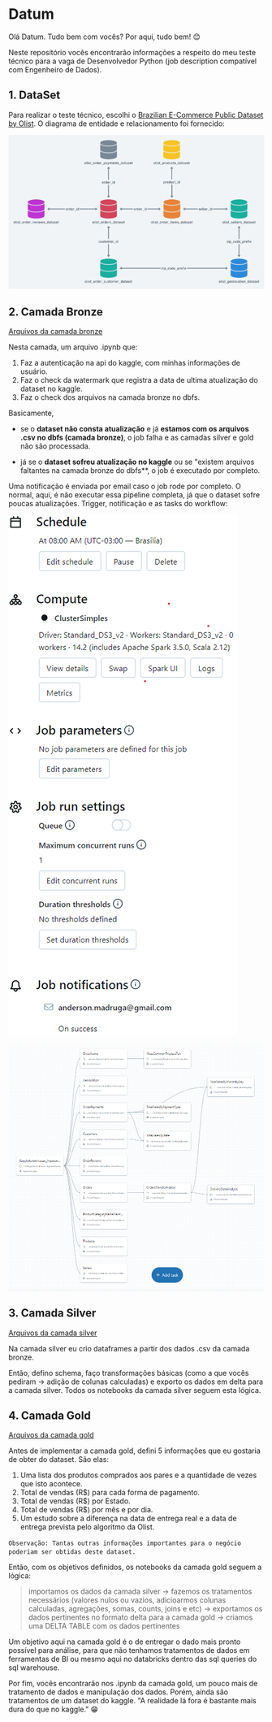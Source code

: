 # Datum

Olá Datum. Tudo bem com vocês? Por aqui, tudo bem! :blush:

Neste repositório vocês encontrarão informações a respeito do meu teste técnico para a vaga de Desenvolvedor Python (job description compatível com Engenheiro de Dados).

## 1. DataSet

Para realizar o teste técnico, escolhi o [Brazilian E-Commerce Public Dataset by Olist]([https://www.exemplo.com](https://www.kaggle.com/datasets/olistbr/brazilian-ecommerce)https://www.kaggle.com/datasets/olistbr/brazilian-ecommerce). O diagrama de entidade e relacionamento foi fornecido:

![Descrição da imagem](auxiliares/er_kaggle.png)


## 2. Camada Bronze

[Arquivos da camada bronze](./bronze)

Nesta camada, um arquivo .ipynb que:
1. Faz a autenticação na api do kaggle, com minhas informações de usuário.
2. Faz o check da watermark que registra a data de ultima atualização do dataset no kaggle.
3. Faz o check dos arquivos na camada bronze no dbfs.

Basicamente, 
* se o **dataset não consta atualização** e já **estamos com os arquivos .csv no dbfs (camada bronze)**, o job falha e as camadas silver e gold não são processada.

* já se o **dataset sofreu atualização no kaggle** ou se "existem arquivos faltantes na camada bronze do dbfs**, o job é executado por completo.

Uma notificação é enviada por email caso o job rode por completo. O normal, aqui, é não executar essa pipeline completa, já que o dataset sofre poucas atualizações. Trigger, notificação e as tasks do workflow:

![Schedule e Job Notiication](auxiliares/databricks_schedule_jobnotifications.png)

![Workflow tasks](auxiliares/databricks_workflow_tasks.png)

## 3. Camada Silver
[Arquivos da camada silver](./silver)

Na camada silver eu crio dataframes a partir dos dados .csv da camada bronze. 

Então, defino schema, faço transformações básicas (como a que vocês pediram -> adição de colunas calculadas) e exporto os dados em delta para a camada silver. Todos os notebooks da camada silver seguem esta lógica.

## 4. Camada Gold
[Arquivos da camada gold](./gold)

Antes de implementar a camada gold, defini 5 informações que eu gostaria de obter do dataset. São elas:

1. Uma lista dos produtos comprados aos pares e a quantidade de vezes que isto acontece.
2. Total de vendas (R$) para cada forma de pagamento.
3. Total de vendas (R$) por Estado.
4. Total de vendas (R$) por mês e por dia.
5. Um estudo sobre a diferença na data de entrega real e a data de entrega prevista pelo algoritmo da Olist.

`Observação: Tantas outras informações importantes para o negócio poderiam ser obtidas deste dataset. ` 

Então, com os objetivos definidos, os notebooks da camada gold seguem a lógica:

> importamos os dados da camada silver -> fazemos os tratamentos necessários (valores nulos ou vazios, adicioarmos colunas calculadas, agregações, somas, counts, joins e etc) -> exportamos os dados pertinentes no formato delta para a camada gold -> criamos uma DELTA TABLE com os dados pertinentes

Um objetivo aqui na camada gold é o de entregar o dado mais pronto possível para análise, para que não tenhamos tratamentos de dados em ferramentas de BI ou mesmo aqui no databricks dentro das sql queries do sql warehouse.

Por fim, vocês encontrarão nos .ipynb da camada gold, um pouco mais de tratamento de dados e manipulação dos dados. Porém, ainda são tratamentos de um dataset do kaggle. "A realidade lá fora é bastante mais dura do que no kaggle." :grin:
































